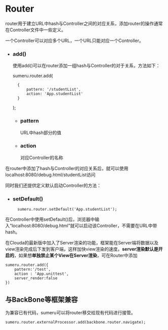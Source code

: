 # Router

router用于建立URL中hash与Controller之间的对应关系，添加router的操作通常在Controller文件中一些定义。

一个Controller可以对应多个URL，一个URL只能对应一个Controller。

* ### add()

	使用add()可以在router添加一组hash与Controller的对于关系，方法如下：


	sumeru.router.add(

		{
			pattern: '/studentList',
			action: 'App.studentList'
		}

	);

	* ### pattern

		URL中hash部分的值
	
	* ### action

		对应Controller的名称
	
在router中添加了hash与Controller的对应关系后，就可以使用localhost:8080/debug.html/studentList访问

同时我们还提供定义默认启动Controller的方法：

* ### setDefault()

		sumeru.router.setDefault('App.studentList');
	
在Controller中使用setDefault()后，浏览器中输入“localhost:8080/debug.html”就可以启动该Controller，不需要在URL中带hash。


在Clouda的最新版中加入了Server渲染的功能，框架能在Server端将数据以及view渲染完成后下发到客户端，这样加快view渲染的速度。**server渲染默认是开启的**，如果想**单独禁止某个View在Server渲染**，可在Router中添加

	sumeru.router.add({
    	pattern:'/test',
    	action : 'App.unittest',
    	server_render:false
	})



## 与BackBone等框架兼容

为兼容已有代码，sumeru可以将router移交给现有代码进行接管。

	sumeru.router.externalProcessor.add(backbone.router.navigate);